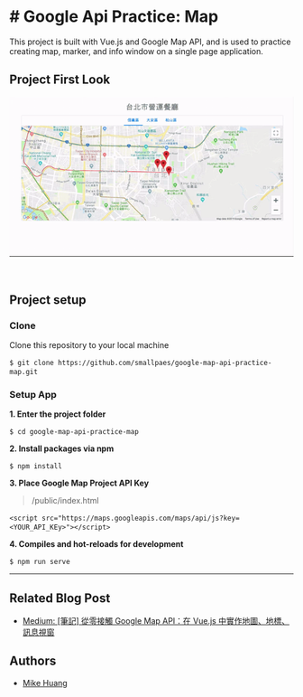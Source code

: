 # # Google Api Practice: Map
This project is built with Vue.js and Google Map API, and is used to practice creating map, marker, and info window on a single page application.


## Project First Look
![Project First Look](google_api_practice3.gif)

<p>&nbsp;</p>

## Project setup
### Clone

Clone this repository to your local machine

```
$ git clone https://github.com/smallpaes/google-map-api-practice-map.git
```

### Setup App
**1. Enter the project folder**

```
$ cd google-map-api-practice-map
```

**2. Install packages via npm**

```
$ npm install
```

**3. Place Google Map Project API Key**
> /public/index.html

```
<script src="https://maps.googleapis.com/maps/api/js?key=<YOUR_API_KEy>"></script>
```

**4. Compiles and hot-reloads for development**
```
$ npm run serve
```

___


## Related Blog Post

- [Medium: [筆記] 從零接觸 Google Map API：在 Vue.js 中實作地圖、地標、訊息視窗](http://tiny.cc/aibdez)

## Authors
- [Mike Huang](https://github.com/smallpaes)